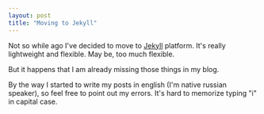 ```yaml
---
layout: post
title: "Moving to Jekyll"
---
```


Not so while ago I've decided to move to [Jekyll](http://jekyllrb.com) platform.
It's really lightweight and flexible. May be, too much flexible.

But it happens that I am already missing those things in my blog.

By the way I started to write my posts in english (I'm native russian speaker), so feel free to point out my errors.
It's hard to memorize typing "i" in capital case.
